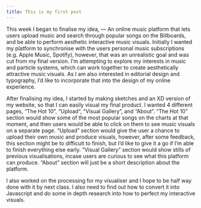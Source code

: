 ```yaml
---
title: This is my first post
---
```


This week I began to finalise my idea, — An online music platform that lets users upload music and search through popular songs on the Billboards, and be able to perform aesthetic interactive music visuals. 
Initially I wanted my platform to synchronise with the users personal music subscriptions (e.g. Apple Music, Spotify), however, that was an unrealistic goal and was cut from my final version. 
I’m attempting to explore my interests in music and particle systems, which can work together to create aesthetically attractive music visuals. As I am also interested in editorial design and typography, I’d like to incorporate that into the design of my online experience.

After finalising my idea, I started by making sketches and an XD version of my website, so that I can easily visual my final product. I wanted 4 different pages, “The Hot 10”, “Upload”,  “Visual Gallery”, and “About”. “The Hot 10” section would show some of the most popular songs on the charts at that moment, and then users would be able to click on them to see music visuals on a separate page. “Upload” section would give the user a chance to upload their own music and produce visuals, however, after some feedback, this section might be to difficult to finish, but I’d like to give it a go if I’m able to finish everything else early. “Visual Gallery” section would show stills of previous visualisations, incase users are curious to see what this platform can produce. “About” section will just be a short description about the platform. 

I also worked on the processing for my visualiser and I hope to be half way done with it by next class. I also need to find out how to convert it into Javascript and do some in depth research into how to perfect my interactive visuals. 